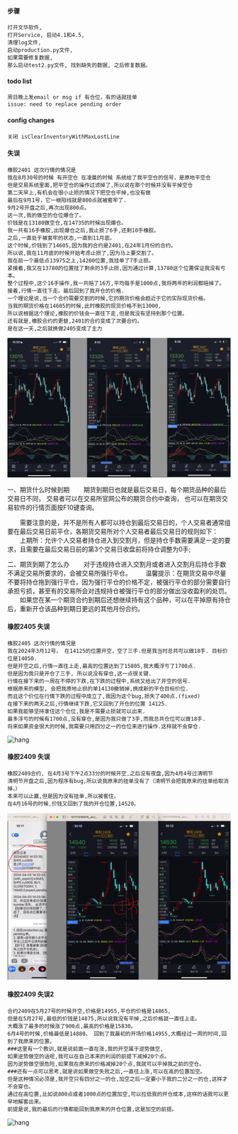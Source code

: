 
#### 步骤
```
打开文华软件, 
打开Service, 启动4.1和4.5, 
清理log文件, 
启动production.py文件, 
如果需要修复数据, 
那么启动test2.py文件, 找到缺失的数据, 之后修复数据。
```
#### todo list
```
周日晚上发email or msg if 有仓位，有的话就挂单
issue: need to replace pending order
```

#### config changes
```
关闭 isClearInventoryWithMaxLostLine 
```

#### 失误

```
橡胶2401 这次行情的情况是 
我在8月30号的时候 有开空仓 在凌晨的时候 系统给了我平空仓的信号，是原地平空仓 
但是交易系统里面,把平空仓的操作过滤掉了,所以说在那个时候并没有平掉空仓
第二天早上,有机会在很小止损的情况下把空仓平掉,也没有做
最后在9月1号，它一根阳线就是800点就被套牢了.
9月2号开盘之后,再次出现800点。 
这一次,我的做空的仓位爆仓了。 
价钱是在13180做空仓,在14735的时候出现爆仓。 
我一共有16手橡胶,出现爆仓之后,我止损了6手,还剩10手橡胶。 
之后,一直处于被套牢的状态,一直到11月底。 
这个时候,价钱到了14605,因为我的合约是2401,在24年1月份的合约。 
所以说,我在11月底的时候开始考虑止损了,因为马上要交割了。 
我在前一个最低点13975之上,14200位置,我挂单了7手止损。 
紧接着,我又在13780的位置挂了剩余的3手止损,因为通过计算,13780这个位置保证我没有亏本。 
整个过程中,这个16手操作,我一共赔了16万,平均每手是1000点,我将两年的利润都赔掉了。 
接着,行情一直往下走。最后回到了我开仓的价格.
一个理论是说,当一个合约需要交割的时候,它的期货价格会趋近于它的实际现货价格。 
当我的期货价格在14605的时候,此时橡胶的现货价格不到13000,
所以说根据这个理论,橡胶的价钱会一直往下走,但是我没有坚持到那个位置。 
还有就是,橡胶合约的更替,2401的合约变成了次要合约。 
是在这一天,之后就换做2405变成了主力
```
![hang](/images/ru2401.jpg)

一、期货什么时候到期
　　期货到期日也就是最后交易日，每个期货品种的最后交易日不同，
    交易者可以在交易所官网公布的期货合约中查询，
    也可以在期货交易软件的行情页面按F10键查询。

　　需要注意的是，并不是所有人都可以持仓到最后交易日的，个人交易者通常组要在最后交易日前平仓，各期货交易所对个人交易者最后交易日的规则如下：
　　上期所：允许个人交易者持仓进入到交割月，但是持仓手数需要满足一定的要求，且需要在最后交易日前的第3个交易日收盘前将持仓调整为0手;

二、期货到期了怎么办
　　对于违规持仓进入交割月或者进入交割月后持仓手数不满足交易所要求的，会被交易所强行平仓。
　　温馨提示：在期货交易中尽量不要将持仓拖到强行平仓，因为强行平仓的价格不定，被强行平仓的部分需要自行承担亏损，甚至有的交易所会对违规持仓被强行平仓的部分做出没收盈利的处罚。
　　如果您在某一个期货合约到期后还想继续持有这个品种，可以在平掉原有持仓后，重新开仓该品种到期日更远的其他月份合约。

#### 橡胶2405 失误

```
橡胶2405 这次行情的情况是 
我在2024年3月12号， 在14125的位置开空，空了三手.但是我当时总共可以做18手. 目标价位是14050.
但是开空之后,行情一直往上走,最高的位置达到了15805,我大概浮亏了1700点.
但是因为我只是开仓了三手, 所以说没有穿仓,这一点很关键.
行情在接下来的一周在不停的下跌,在下跌的过程中,系统又给出了开空的信号.
根据原来的模型, 会把我原地止损的单14130撤销掉,换成新的平仓目标价位. 
而且这个价位在行情下跌的过程中成立了,我因为这个bug,损失了400点.(fixed)
在接下来的两天之后,行情继续下跌,它又回到了开仓的位置 14125.
如果我能够坚持拿住这个仓位,我是不需要止损就可以出来.
最多浮亏的时候有1700点,没有穿仓,是因为我只做了3手,而我总共仓位可以做18手.
将来如果资金很大的时候,我需要只用四分之一的仓位来进行操作.这样就不会穿仓.
```
![hang](/images/ru2405.png)

#### 橡胶2409 失误

```
橡胶2409合约, 在4月3号下午2点33分的时候开空,之后没有夜盘,因为4月4号过清明节
清明节开盘之后,因为程序有bug,所以说我原来的挂单没有了（清明节会把我原来的挂单给取消掉。）
本来可以止赢,但是因为没有挂单,所以被套住。 
在4月16号的时候,价钱又回到了我的开仓位置,14520。
```
![hang](/images/ru2409.png)

#### 橡胶2409 失误2

```
合约2409在5月27号的时候开空,价格是14955,平仓的价格是14865, 
但是在5月27号,最低的价钱是14875,所以说我没有平掉,之后价格就一直往上走。 
大概涨了最多的时候涨了900点,最高的价格是15830。
6月4号的时候,价格最低是14880。 回到了我最初的开场价格14955,大概经过一周的时间,回到了我原来的位置。 
###这里有一个教训,就是说前面一直在涨,我的开空属于逆势做空,
如果逆势做空的话呢,我可以在自己本来的利润的前提下减掉20个点。 
因为逆势做空很危险,如果我在原来的价格减掉20个点,我就可以平掉我之前的空仓。 
###还有一点可以思考,就是说如果做空失败之后,一直往上涨,可以在高的位置加空。 
但是这种情况必须是,我开空只有四分之一的仓,加空之后一定要小于我的二分之一的仓,这样才不会穿仓。 
通过在高位置,比如说800点或者1000点的位置加空,可以拉低我的开仓成本,这样的话我可以更早地解套出来。 
前提是说,我的最后的行情都能回到我原来的开仓位置,这是加空的前提。
```
![hang](/images/2024ru2409_0.png)